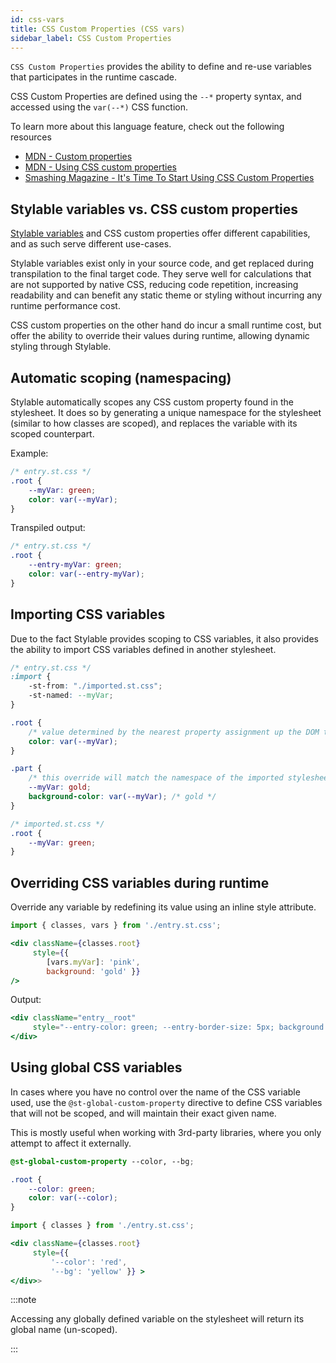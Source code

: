 ```yaml
---
id: css-vars
title: CSS Custom Properties (CSS vars)
sidebar_label: CSS Custom Properties
---
```


`CSS Custom Properties` provides the ability to define and re-use variables that participates in the runtime cascade.

CSS Custom Properties are defined using the `--*` property syntax, and accessed using the `var(--*)` CSS function.

To learn more about this language feature, check out the following resources
- [MDN - Custom properties](https://developer.mozilla.org/en-US/docs/Web/CSS/--*)
- [MDN - Using CSS custom properties](https://developer.mozilla.org/en-US/docs/Web/CSS/Using_CSS_variables)
- [Smashing Magazine - It's Time To Start Using CSS Custom Properties](https://www.smashingmagazine.com/2017/04/start-using-css-custom-properties/)

## Stylable variables vs. CSS custom properties
[Stylable variables](./variables.md) and CSS custom properties offer different capabilities, and as such serve different use-cases.

Stylable variables exist only in your source code, and get replaced during transpilation to the final target code. They serve well for calculations that are not supported by native CSS, reducing code repetition, increasing readability and can benefit any static theme or styling without incurring any runtime performance cost. 

CSS custom properties on the other hand do incur a small runtime cost, but offer the ability to override their values during runtime, allowing dynamic styling through Stylable.

## Automatic scoping (namespacing)

Stylable automatically scopes any CSS custom property found in the stylesheet. It does so by generating a unique namespace for the stylesheet (similar to how classes are scoped), and replaces the variable with its scoped counterpart. 

Example:
```css
/* entry.st.css */
.root {
    --myVar: green;
    color: var(--myVar);
}
```

Transpiled output:
```css
/* entry.st.css */
.root {
    --entry-myVar: green;
    color: var(--entry-myVar);
}
```

## Importing CSS variables

Due to the fact Stylable provides scoping to CSS variables, it also provides the ability to import CSS variables defined in another stylesheet.

```css
/* entry.st.css */
:import {
    -st-from: "./imported.st.css";
    -st-named: --myVar;
}

.root {
    /* value determined by the nearest property assignment up the DOM tree */
    color: var(--myVar);
}

.part {
    /* this override will match the namespace of the imported stylesheet */
    --myVar: gold;
    background-color: var(--myVar); /* gold */
}
```

```css
/* imported.st.css */
.root {
    --myVar: green;
}
```

## Overriding CSS variables during runtime

Override any variable by redefining its value using an inline style attribute. 

```jsx
import { classes, vars } from './entry.st.css';

<div className={classes.root}
     style={{ 
        [vars.myVar]: 'pink',  
        background: 'gold' }} 
/>
```

Output:
```jsx
<div className="entry__root" 
     style="--entry-color: green; --entry-border-size: 5px; background: gold;" >
</div>
```

## Using global CSS variables

In cases where you have no control over the name of the CSS variable used, use the `@st-global-custom-property` directive to define CSS variables that will not be scoped, and will maintain their exact given name.

This is mostly useful when working with 3rd-party libraries, where you only attempt to affect it externally.

```css
@st-global-custom-property --color, --bg;

.root {
    --color: green;
    color: var(--color);
}
```

```jsx
import { classes } from './entry.st.css';

<div className={classes.root}
     style={{ 
         '--color': 'red', 
         '--bg': 'yellow' }} >
</div>>
```

:::note

Accessing any globally defined variable on the stylesheet will return its global name (un-scoped).

:::
